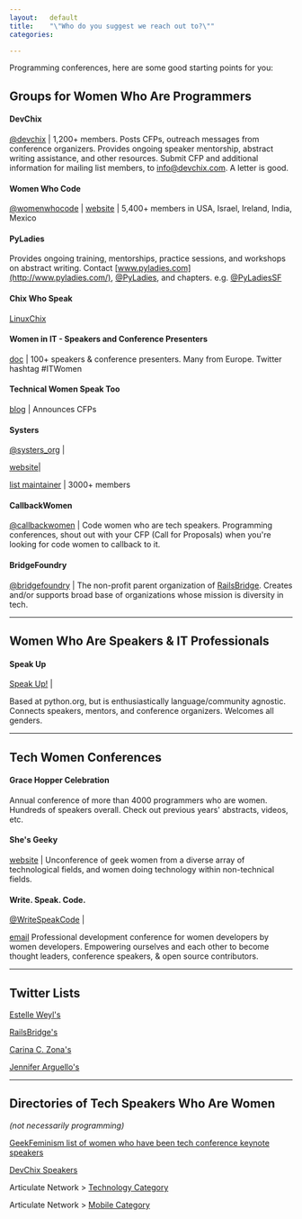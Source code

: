 ```yaml
---
layout:   default
title:    "\"Who do you suggest we reach out to?\""
categories:

---
```



Programming conferences, here are some good starting points for you:

##  Groups for Women Who Are Programmers

#### DevChix
[@devchix](http://twitter.com/devchix) |
1,200+ members. Posts CFPs, outreach messages from conference organizers. Provides ongoing speaker mentorship, abstract writing assistance, and other resources.
Submit CFP and additional information for mailing list members, to  [info@devchix.com](mailto:info@devchix.com). A letter is good.

#### Women Who Code
[@womenwhocode](http://twitter.com/womenwhocode) |
[website](http://womenwhocode.com) |
5,400+ members in USA, Israel, Ireland, India, Mexico

#### PyLadies
Provides ongoing training, mentorships, practice sessions, and workshops on abstract writing. Contact
[www.pyladies.com](http://www.pyladies.com/),
[@PyLadies](http://twitter.com/pyladies), and chapters. e.g. [@PyLadiesSF](http://twitter.com/pyladiessf)

#### Chix Who Speak
[LinuxChix](http://www.linuxchix.org/chix-who-speak.html)

#### Women in IT - Speakers and Conference Presenters
[doc](https://docs.google.com/document/d/1EfIECpv1qbLmzpkO-qoaYVee4WVIq4uUilcmfnJZkfc/edit) | 100+ speakers & conference presenters. Many from Europe. Twitter hashtag #ITWomen
#### Technical Women Speak Too
[blog](https://plus.google.com/communities/101818001236662563704) |
Announces CFPs

#### Systers
[@systers_org](http://twitter.com/systers) |

[website](http://anitaborg.org/initiatives/systers/)|

[list maintainer](systers-keeper@systers.org) |
3000+ members

#### CallbackWomen
[@callbackwomen](http://twitter.com/callbackwomen) | Code women who are tech speakers. Programming conferences, shout out with your CFP (Call for Proposals) when you're looking for code women to callback to it.

#### BridgeFoundry
[@bridgefoundry](http://twitter.com/bridgefoundry) | The non-profit parent organization of [RailsBridge](http://railsbridge.org). Creates and/or supports broad base of organizations whose mission is diversity in tech.


---

## Women Who Are Speakers & IT Professionals

#### Speak Up
[Speak Up!](http://speakup.io/) |

Based at python.org, but is enthusiastically language/community agnostic. Connects speakers, mentors, and conference organizers. Welcomes all genders.


---


## Tech Women Conferences

#### Grace Hopper Celebration
Annual conference of more than 4000 programmers who are women. Hundreds of speakers overall. Check out previous years' abstracts, videos, etc.

#### She's Geeky
[website](http://shesgeeky.org/) |
Unconference of geek women from a diverse array of technological fields, and women doing technology within non-technical fields.

#### Write. Speak. Code.
[@WriteSpeakCode](http://twitter.com/writespeakcode) |

[email](mailto:info@writespeakcode)
Professional development conference for women developers by women developers. Empowering ourselves and each other to become thought leaders, conference speakers, & open source contributors.


---

## Twitter Lists
[Estelle Weyl's](https://twitter.com/estellevw/lists)

[RailsBridge's](https://twitter.com/railsbridge/lists)

[Carina C. Zona's](https://twitter.com/cczona/lists)

[Jennifer Arguello's](https://twitter.com/engijen/lists)


---

## Directories of Tech Speakers Who Are Women
_(not necessarily programming)_

[GeekFeminism list of women who have been tech conference keynote speakers](http://geekfeminism.wikia.com/wiki/List_of_women_keynote_presenters_at_technical_conferences)

[DevChix Speakers](http://www.devchix.com/devchix-speakers)

Articulate Network > [Technology Category](http://articulate-network.lanyrd.com/speakers/technology/)

Articulate Network > [Mobile Category](http://articulate-network.lanyrd.com/speakers/mobile/)


